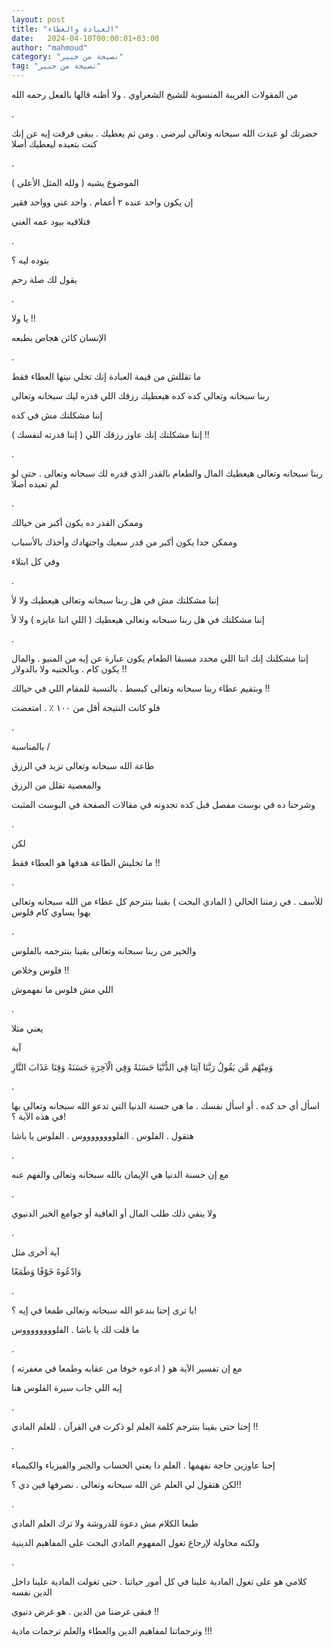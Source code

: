 ```yaml
---
layout: post
title: "العبادة والعطاء"
date:   2024-04-10T00:00:01+03:00
author: "mahmoud"
category: "نصيحة من خبير"
tag: "نصيحة من خبير"
---
```



من المقولات الغريبة المنسوبة للشيخ الشعراوي . ولا أظنه
قالها بالفعل رحمه الله

.

حضرتك لو عبدت الله سبحانه وتعالى ليرضى . ومن ثم يعطيك .
يبقى فرقت إيه عن إنك كنت بتعبده ليعطيك أصلا

.

الموضوع يشبه ( ولله المثل الأعلى )

إن يكون واحد عنده ٢ أعمام . واحد غني وواحد فقير

فتلاقيه بيود عمه الغني

.

بتوده ليه ؟

يقول لك صلة رحم

.

يا ولا !!

الإنسان كائن هجاص بطبعه

.

ما تقللش من قيمة العبادة إنك تخلي نيتها العطاء
فقط

ربنا سبحانه وتعالى كده كده هيعطيك رزقك اللي قدره ليك
سبحانه وتعالى

إننا مشكلتك مش في كده

إنتا مشكلتك إنك عاوز رزقك اللي ( إنتا قدرته لنفسك
) !!

.

ربنا سبحانه وتعالى هيعطيك المال والطعام بالقدر الذي قدره
لك سبحانه وتعالى . حتى لو لم تعبده أصلا

.

وممكن القدر ده يكون أكبر من خيالك

وممكن جدا يكون أكبر من قدر سعيك واجتهادك وأخذك
بالأسباب

وفي كل ابتلاء

.

إننا مشكلتك مش في هل ربنا سبحانه وتعالى هيعطيك ولا
لأ

إننا مشكلتك في هل ربنا سبحانه وتعالى هيعطيك ( اللي انتا
عايزه ) ولا لأ

.

إنتا مشكلتك إنك انتا اللي محدد مسبقا الطعام يكون عبارة
عن إيه من المنيو . والمال يكون كام . وبالجنيه ولا بالدولار !!

وبتقيم عطاء ربنا سبحانه وتعالى كبسط . بالنسبة للمقام
اللي في خيالك !!

فلو كانت النتيجة أقل من ١٠٠ ٪ . امتعضت

.

بالمناسبة /

طاعة الله سبحانه وتعالى تزيد في الرزق

والمعصية تقلل من الرزق

وشرحنا ده في بوست مفصل قبل كده تجدونه في مقالات الصفحة
في البوست المثبت

.

لكن

ما تخليش الطاعة هدفها هو العطاء فقط !!

.

للأسف . في زمننا الحالي ( المادي البحت ) بقينا بنترجم كل
عطاء من الله سبحانه وتعالى بهوا يساوي كام فلوس

.

والخير من ربنا سبحانه وتعالى بقينا بنترجمه
بالفلوس

فلوس وخلاص !!

اللي مش فلوس ما نفهموش

.

يعني مثلا

آية

وَمِنْهُم مَّن يَقُولُ رَبَّنَا آتِنَا فِي الدُّنْيَا حَسَنَةً وَفِي الْآخِرَةِ حَسَنَةً
وَقِنَا عَذَابَ النَّارِ

.

اسأل أي حد كده . أو اسأل نفسك . ما هي حسنة الدنيا التي
تدعو الله سبحانه وتعالى بها في هذه الآية ؟!

هتقول . الفلوس . الفلووووووووس . الفلوس يا باشا

.

مع إن حسنة الدنيا هي الإيمان بالله سبحانه وتعالى والفهم
عنه

.

ولا ينفي ذلك طلب المال أو العافية أو جوامع الخير
الدنيوي

.

آية أخرى مثل

وَادْعُوهُ خَوْفًا وَطَمَعًا

.

يا ترى إحنا بندعو الله سبحانه وتعالى طمعا في إيه
؟!

ما قلت لك يا باشا . الفلووووووووس

.

مع إن تفسير الآية هو ( ادعوه خوفا من عقابه وطمعا في
مغفرته )

إيه اللي جاب سيرة الفلوس هنا

.

إحنا حتى بقينا بنترجم كلمة العلم لو ذكرت في القرآن .
للعلم المادي !!

.

إحنا عاوزين حاجة نفهمها . العلم دا يعني الحساب والجبر
والفيزياء والكيمياء

لكن هتقول لي العلم عن الله سبحانه وتعالى . نصرفها فين دي
؟!!

.

طبعا الكلام مش دعوة للدروشة ولا ترك العلم المادي

ولكنه محاولة لإرجاع تغول المفهوم المادي البحت على
المفاهيم الدينية

.

كلامي هو على تغول المادية علينا في كل أمور حياتنا . حتى
تغولت المادية علينا داخل الدين نفسه

فبقى غرضنا من الدين . هو غرض دنيوي !!

وترجماتنا لمفاهيم الدين والعطاء والعلم ترجمات
مادية !!!
